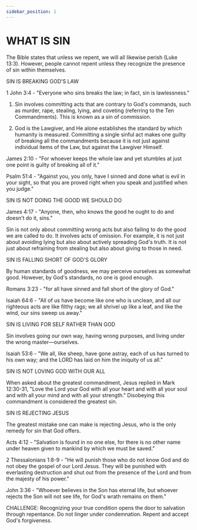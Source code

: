 ```yaml
---
sidebar_position: 1
---
```


# WHAT IS SIN

The Bible states that unless we repent, we will all likewise perish (Luke 13:3). However, people cannot repent unless they recognize the presence of sin within themselves.

SIN IS BREAKING GOD'S LAW

1 John 3:4 - "Everyone who sins breaks the law; in fact, sin is lawlessness."

1. Sin involves committing acts that are contrary to God's commands, such as murder, rape, stealing, lying, and coveting (referring to the Ten Commandments). This is known as a sin of commission.

2. God is the Lawgiver, and He alone establishes the standard by which humanity is measured. Committing a single sinful act makes one guilty of breaking all the commandments because it is not just against individual items of the Law, but against the Lawgiver Himself.

James 2:10 - "For whoever keeps the whole law and yet stumbles at just one point is guilty of breaking all of it."

Psalm 51:4 - "Against you, you only, have I sinned and done what is evil in your sight, so that you are proved right when you speak and justified when you judge."

SIN IS NOT DOING THE GOOD WE SHOULD DO

James 4:17 - "Anyone, then, who knows the good he ought to do and doesn't do it, sins."

Sin is not only about committing wrong acts but also failing to do the good we are called to do. It involves acts of omission. For example, it is not just about avoiding lying but also about actively spreading God's truth. It is not just about refraining from stealing but also about giving to those in need.

SIN IS FALLING SHORT OF GOD'S GLORY

By human standards of goodness, we may perceive ourselves as somewhat good. However, by God's standards, no one is good enough.

Romans 3:23 - "for all have sinned and fall short of the glory of God."

Isaiah 64:6 - "All of us have become like one who is unclean, and all our righteous acts are like filthy rags; we all shrivel up like a leaf, and like the wind, our sins sweep us away."

SIN IS LIVING FOR SELF RATHER THAN GOD

Sin involves going our own way, having wrong purposes, and living under the wrong master—ourselves.

Isaiah 53:6 - "We all, like sheep, have gone astray, each of us has turned to his own way; and the LORD has laid on him the iniquity of us all."

SIN IS NOT LOVING GOD WITH OUR ALL

When asked about the greatest commandment, Jesus replied in Mark 12:30-31, "Love the Lord your God with all your heart and with all your soul and with all your mind and with all your strength." Disobeying this commandment is considered the greatest sin.

SIN IS REJECTING JESUS

The greatest mistake one can make is rejecting Jesus, who is the only remedy for sin that God offers.

Acts 4:12 - "Salvation is found in no one else, for there is no other name under heaven given to mankind by which we must be saved."

2 Thessalonians 1:8-9 - "He will punish those who do not know God and do not obey the gospel of our Lord Jesus. They will be punished with everlasting destruction and shut out from the presence of the Lord and from the majesty of his power."

John 3:36 - "Whoever believes in the Son has eternal life, but whoever rejects the Son will not see life, for God's wrath remains on them."

CHALLENGE: Recognizing your true condition opens the door to salvation through repentance. Do not linger under condemnation. Repent and accept God's forgiveness.